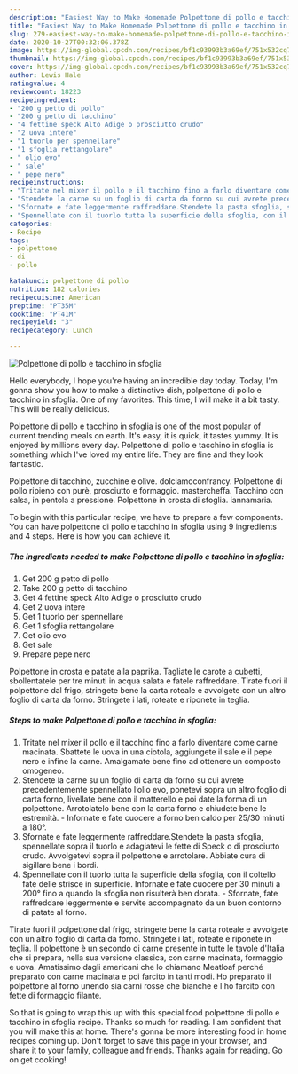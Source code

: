 ```yaml
---
description: "Easiest Way to Make Homemade Polpettone di pollo e tacchino in sfoglia"
title: "Easiest Way to Make Homemade Polpettone di pollo e tacchino in sfoglia"
slug: 279-easiest-way-to-make-homemade-polpettone-di-pollo-e-tacchino-in-sfoglia
date: 2020-10-27T00:32:06.378Z
image: https://img-global.cpcdn.com/recipes/bf1c93993b3a69ef/751x532cq70/polpettone-di-pollo-e-tacchino-in-sfoglia-recipe-main-photo.jpg
thumbnail: https://img-global.cpcdn.com/recipes/bf1c93993b3a69ef/751x532cq70/polpettone-di-pollo-e-tacchino-in-sfoglia-recipe-main-photo.jpg
cover: https://img-global.cpcdn.com/recipes/bf1c93993b3a69ef/751x532cq70/polpettone-di-pollo-e-tacchino-in-sfoglia-recipe-main-photo.jpg
author: Lewis Hale
ratingvalue: 4
reviewcount: 18223
recipeingredient:
- "200 g petto di pollo"
- "200 g petto di tacchino"
- "4 fettine speck Alto Adige o prosciutto crudo"
- "2 uova intere"
- "1 tuorlo per spennellare"
- "1 sfoglia rettangolare"
- " olio evo"
- " sale"
- " pepe nero"
recipeinstructions:
- "Tritate nel mixer il pollo e il tacchino fino a farlo diventare come carne macinata. Sbattete le uova in una ciotola, aggiungete il sale e il pepe nero e infine la carne. Amalgamate bene fino ad ottenere un composto omogeneo."
- "Stendete la carne su un foglio di carta da forno su cui avrete precedentemente spennellato l’olio evo, ponetevi sopra un altro foglio di carta forno, livellate bene con il matterello e poi date la forma di un polpettone. Arrotolatelo bene con la carta forno e chiudete bene le estremità. Infornate e fate cuocere a forno ben caldo per 25/30 minuti a 180°."
- "Sfornate e fate leggermente raffreddare.Stendete la pasta sfoglia, spennellate sopra il tuorlo e adagiatevi le fette di Speck o di prosciutto crudo. Avvolgetevi sopra il polpettone e arrotolare. Abbiate cura di sigillare bene i bordi."
- "Spennellate con il tuorlo tutta la superficie della sfoglia, con il coltello fate delle strisce in superficie. Infornate e fate cuocere per 30 minuti a 200° fino a quando la sfoglia non risulterà ben dorata. Sfornate, fate raffreddare leggermente e servite accompagnato da un buon contorno di patate al forno."
categories:
- Recipe
tags:
- polpettone
- di
- pollo

katakunci: polpettone di pollo 
nutrition: 182 calories
recipecuisine: American
preptime: "PT35M"
cooktime: "PT41M"
recipeyield: "3"
recipecategory: Lunch

---
```



![Polpettone di pollo e tacchino in sfoglia](https://img-global.cpcdn.com/recipes/bf1c93993b3a69ef/751x532cq70/polpettone-di-pollo-e-tacchino-in-sfoglia-recipe-main-photo.jpg)

Hello everybody, I hope you're having an incredible day today. Today, I'm gonna show you how to make a distinctive dish, polpettone di pollo e tacchino in sfoglia. One of my favorites. This time, I will make it a bit tasty. This will be really delicious.

Polpettone di pollo e tacchino in sfoglia is one of the most popular of current trending meals on earth. It's easy, it is quick, it tastes yummy. It is enjoyed by millions every day. Polpettone di pollo e tacchino in sfoglia is something which I've loved my entire life. They are fine and they look fantastic.

Polpettone di tacchino, zucchine e olive. dolciamoconfrancy. Polpettone di pollo ripieno con purè, prosciutto e formaggio. mastercheffa. Tacchino con salsa, in pentola a pressione. Polpettone in crosta di sfoglia. iannamaria.


To begin with this particular recipe, we have to prepare a few components. You can have polpettone di pollo e tacchino in sfoglia using 9 ingredients and 4 steps. Here is how you can achieve it.

<!--inarticleads1-->

##### The ingredients needed to make Polpettone di pollo e tacchino in sfoglia:

1. Get 200 g petto di pollo
1. Take 200 g petto di tacchino
1. Get 4 fettine speck Alto Adige o prosciutto crudo
1. Get 2 uova intere
1. Get 1 tuorlo per spennellare
1. Get 1 sfoglia rettangolare
1. Get  olio evo
1. Get  sale
1. Prepare  pepe nero


Polpettone in crosta e patate alla paprika. Tagliate le carote a cubetti, sbollentatele per tre minuti in acqua salata e fatele raffreddare. Tirate fuori il polpettone dal frigo, stringete bene la carta roteale e avvolgete con un altro foglio di carta da forno. Stringete i lati, roteate e riponete in teglia. 

<!--inarticleads2-->

##### Steps to make Polpettone di pollo e tacchino in sfoglia:

1. Tritate nel mixer il pollo e il tacchino fino a farlo diventare come carne macinata. Sbattete le uova in una ciotola, aggiungete il sale e il pepe nero e infine la carne. Amalgamate bene fino ad ottenere un composto omogeneo.
1. Stendete la carne su un foglio di carta da forno su cui avrete precedentemente spennellato l’olio evo, ponetevi sopra un altro foglio di carta forno, livellate bene con il matterello e poi date la forma di un polpettone. Arrotolatelo bene con la carta forno e chiudete bene le estremità. - Infornate e fate cuocere a forno ben caldo per 25/30 minuti a 180°.
1. Sfornate e fate leggermente raffreddare.Stendete la pasta sfoglia, spennellate sopra il tuorlo e adagiatevi le fette di Speck o di prosciutto crudo. Avvolgetevi sopra il polpettone e arrotolare. Abbiate cura di sigillare bene i bordi.
1. Spennellate con il tuorlo tutta la superficie della sfoglia, con il coltello fate delle strisce in superficie. Infornate e fate cuocere per 30 minuti a 200° fino a quando la sfoglia non risulterà ben dorata. - Sfornate, fate raffreddare leggermente e servite accompagnato da un buon contorno di patate al forno.


Tirate fuori il polpettone dal frigo, stringete bene la carta roteale e avvolgete con un altro foglio di carta da forno. Stringete i lati, roteate e riponete in teglia. Il polpettone è un secondo di carne presente in tutte le tavole d&#39;Italia che si prepara, nella sua versione classica, con carne macinata, formaggio e uova. Amatissimo dagli americani che lo chiamano Meatloaf perché preparato con carne macinata e poi farcito in tanti modi. Ho preparato il polpettone al forno unendo sia carni rosse che bianche e l&#39;ho farcito con fette di formaggio filante. 

So that is going to wrap this up with this special food polpettone di pollo e tacchino in sfoglia recipe. Thanks so much for reading. I am confident that you will make this at home. There's gonna be more interesting food in home recipes coming up. Don't forget to save this page in your browser, and share it to your family, colleague and friends. Thanks again for reading. Go on get cooking!
